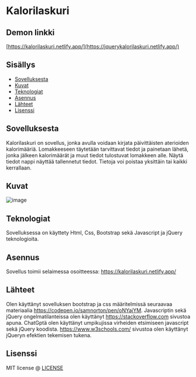 # Kalorilaskuri


## Demon linkki
[https://kalorilaskuri.netlify.app/](https://jquerykalorilaskuri.netlify.app/)



## Sisällys

- [Sovelluksesta](#about-the-app)
- [Kuvat](#screenshots)
- [Teknologiat](#technologies)
- [Asennus](#setup)
- [Lähteet](#credits)
- [Lisenssi](#license)

## Sovelluksesta
Kalorilaskuri on sovellus, jonka avulla voidaan kirjata päivittäisten aterioiden kalorimääriä. Lomakkeeseen täytetään tarvittavat tiedot ja painetaan lähetä, jonka jälkeen 
kalorimäärät ja muut tiedot tulostuvat lomakkeen alle. Näytä tiedot nappi näyttää tallennetut tiedot. Tietoja voi poistaa yksittäin tai kaikki kerrallaan.

## Kuvat


![image](https://github.com/user-attachments/assets/d5aae461-c1a6-4e31-b2ca-48b3f511e951)







## Teknologiat
Sovelluksessa on käyttety Html, Css, Bootstrap sekä Javascript ja jQuery teknologioita.

## Asennus
Sovellus toimii selaimessa osoitteessa: [https://kalorilaskuri.netlify.app/
](https://jquerykalorilaskuri.netlify.app/)
## Lähteet
Olen käyttänyt sovelluksen bootstrap ja css määritelmissä seuraavaa materiaalia https://codepen.io/samnorton/pen/oNYajYM.
Javascriptin sekä jQuery ongelmatilanteissa olen käyttänyt https://stackoverflow.com sivustoa apuna.
ChatGptä olen käyttänyt umpikujissa virheiden etsimiseen javascript sekä jQuery koodista.
https://www.w3schools.com/ sivustoa olen käyttänyt jQueryn efektien tekemisen tukena.

## Lisenssi

MIT license @ [LICENSE](LICENSE)
